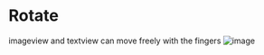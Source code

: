 # Rotate
imageview and textview can move freely with the fingers
![image](https://github.com/wjiangwhut/Rotate/demo.gif)